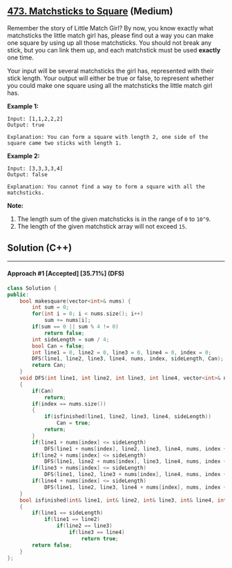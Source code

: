 ## [473. Matchsticks to Square](https://leetcode.com/problems/matchsticks-to-square/) (Medium)

Remember the story of Little Match Girl? By now, you know exactly what matchsticks the little match girl has, please find out a way you can make one square by using up all those matchsticks. You should not break any stick, but you can link them up, and each matchstick must be used **exactly** one time.

 Your input will be several matchsticks the girl has, represented with their stick length. Your output will either be true or false, to represent whether you could make one square using all the matchsticks the little match girl has.

**Example 1:**

```
Input: [1,1,2,2,2]
Output: true

Explanation: You can form a square with length 2, one side of the square came two sticks with length 1.
```



**Example 2:**

```
Input: [3,3,3,3,4]
Output: false

Explanation: You cannot find a way to form a square with all the matchsticks.
```



**Note:**

1. The length sum of the given matchsticks is in the range of `0` to `10^9`. 
2. The length of the given matchstick array will not exceed `15`.

## Solution (C++)

------

#### Approach #1  [Accepted] [35.71%] (DFS)

```c++
class Solution {
public:
    bool makesquare(vector<int>& nums) {
        int sum = 0;
        for(int i = 0; i < nums.size(); i++)
            sum += nums[i];
        if(sum == 0 || sum % 4 != 0)
            return false;
        int sideLength = sum / 4;
        bool Can = false;
        int line1 = 0, line2 = 0, line3 = 0, line4 = 0, index = 0;
        DFS(line1, line2, line3, line4, nums, index, sideLength, Can);
        return Can;        
    }
    void DFS(int line1, int line2, int line3, int line4, vector<int>& nums, int index, int& sideLength, bool& Can)
    {
        if(Can)
            return;
        if(index == nums.size())
        {
            if(isfinished(line1, line2, line3, line4, sideLength))
                Can = true;
            return;
        }
        if(line1 + nums[index] <= sideLength)
            DFS(line1 + nums[index], line2, line3, line4, nums, index + 1, sideLength, Can);
        if(line2 + nums[index] <= sideLength)
            DFS(line1, line2 + nums[index], line3, line4, nums, index + 1, sideLength, Can);
        if(line3 + nums[index] <= sideLength)
            DFS(line1, line2, line3 + nums[index], line4, nums, index + 1, sideLength, Can);
        if(line4 + nums[index] <= sideLength)
            DFS(line1, line2, line3, line4 + nums[index], nums, index + 1, sideLength, Can);
    }
    bool isfinished(int& line1, int& line2, int& line3, int& line4, int& sideLength)
    {
        if(line1 == sideLength)
            if(line1 == line2)
                if(line2 == line3)
                    if(line3 == line4)
                        return true;
        return false;
    }
};
```



